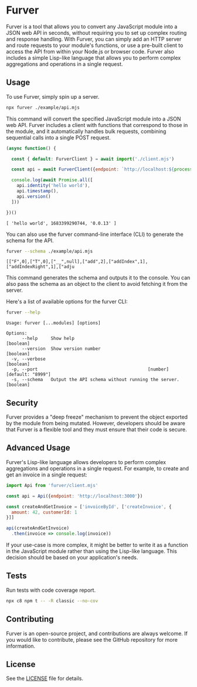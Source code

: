 # Furver

Furver is a tool that allows you to convert any JavaScript module into a JSON
web API in seconds, without requiring you to set up complex routing and
response handling. With Furver, you can simply add an HTTP server and route
requests to your module's functions, or use a pre-built client to access the
API from within your Node.js or browser code. Furver also includes a simple
Lisp-like language that allows you to perform complex aggregations and
operations in a single request.



## Usage

To use Furver, simply spin up a server.

```bash
npx furver ./example/api.mjs
```

This command will convert the specified JavaScript module into a JSON web API.
Furver includes a client with functions that correspond to those in the module,
and it automatically handles bulk requests, combining sequential calls into
a single POST request.


```js node
(async function() {

  const { default: FurverClient } = await import('./client.mjs')

  const api = await FurverClient({endpoint: `http://localhost:${process.env.PORT}`})

  console.log(await Promise.all([
    api.identity('hello world'),
    api.timestamp(),
    api.version()
  ]))

})()
```
```
[ 'hello world', 1683399290744, '0.0.13' ]
```


You can also use the furver command-line interface (CLI) to generate the schema
for the API.

```bash bash | head -c 80 && echo
furver --schema ./example/api.mjs
```
```
[["F",0],["T",0],["__",null],["add",2],["addIndex",1],["addIndexRight",1],["adju
```

This command generates the schema and outputs it to the console. You can also
pass the schema as an object to the client to avoid fetching it from the
server.

Here's a list of available options for the furver CLI:

```bash bash
furver --help
```
```
Usage: furver [...modules] [options]

Options:
      --help     Show help                                             [boolean]
      --version  Show version number                                   [boolean]
  -v, --verbose                                                        [boolean]
  -p, --port                                          [number] [default: "8999"]
  -s, --schema   Output the API schema without running the server.     [boolean]
```

## Security

Furver provides a "deep freeze" mechanism to prevent the object exported by the
module from being mutated. However, developers should be aware that Furver is
a flexible tool and they must ensure that their code is secure.


## Advanced Usage

Furver's Lisp-like language allows developers to perform complex aggregations
and operations in a single request. For example, to create and get an invoice
in a single request:

```javascript
import Api from 'furver/client.mjs'

const api = Api({endpoint: 'http://localhost:3000'})

const createAndGetInvoice = ['invoiceById', ['createInvoice', {
  amount: 42, customerId: 1
}]]

api(createAndGetInvoice)
  .then(invoice => console.log(invoice))
```

If your use-case is more complex, it might be better to write it as a function
in the JavaScript module rather than using the Lisp-like language. This
decision should be based on your application's needs.

## Tests

Run tests with code coverage report.

```bash
npx c8 npm t -- -R classic --no-cov
```

## Contributing

Furver is an open-source project, and contributions are always welcome. If you
would like to contribute, please see the GitHub repository for more
information.

## License

See the [LICENSE](./LICENSE.md) file for details.
